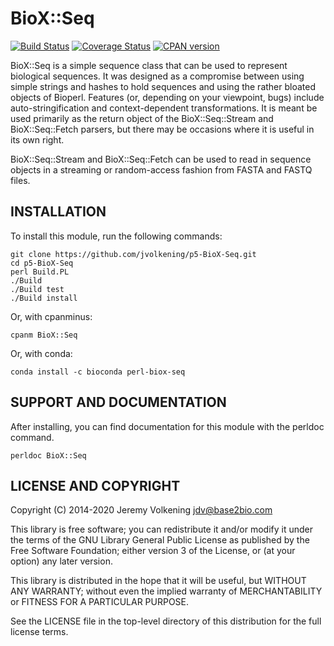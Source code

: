 BioX::Seq
=========

[![Build Status](https://travis-ci.org/jvolkening/p5-BioX-Seq.svg?branch=master)](https://travis-ci.org/jvolkening/p5-BioX-Seq)
[![Coverage Status](https://coveralls.io/repos/github/jvolkening/p5-BioX-Seq/badge.svg?branch=master)](https://coveralls.io/github/jvolkening/p5-BioX-Seq?branch=master)
[![CPAN version](https://badge.fury.io/pl/BioX-Seq.svg)](https://badge.fury.io/pl/BioX-Seq)

BioX::Seq is a simple sequence class that can be used to represent
biological sequences. It was designed as a compromise between using simple
strings and hashes to hold sequences and using the rather bloated objects of
Bioperl. Features (or, depending on your viewpoint, bugs) include
auto-stringification and context-dependent transformations. It is meant
be used primarily as the return object of the BioX::Seq::Stream and
BioX::Seq::Fetch parsers, but
there may be occasions where it is useful in its own right.

BioX::Seq::Stream and BioX::Seq::Fetch can be used to read in sequence objects
in a streaming or random-access fashion from FASTA and FASTQ files.

INSTALLATION
------------

To install this module, run the following commands:
    
    git clone https://github.com/jvolkening/p5-BioX-Seq.git
    cd p5-BioX-Seq
	perl Build.PL
	./Build
	./Build test
	./Build install

Or, with cpanminus:

    cpanm BioX::Seq

Or, with conda:

    conda install -c bioconda perl-biox-seq

SUPPORT AND DOCUMENTATION
-------------------------

After installing, you can find documentation for this module with the
perldoc command.

    perldoc BioX::Seq

LICENSE AND COPYRIGHT
---------------------

Copyright (C) 2014-2020 Jeremy Volkening <jdv@base2bio.com>

This library is free software; you can redistribute it and/or modify it under
the terms of the GNU Library General Public License as published by the Free
Software Foundation; either version 3 of the License, or (at your option) any
later version.

This library is distributed in the hope that it will be useful, but WITHOUT ANY
WARRANTY; without even the implied warranty of MERCHANTABILITY or FITNESS FOR A
PARTICULAR PURPOSE.

See the LICENSE file in the top-level directory of this distribution for the
full license terms.
